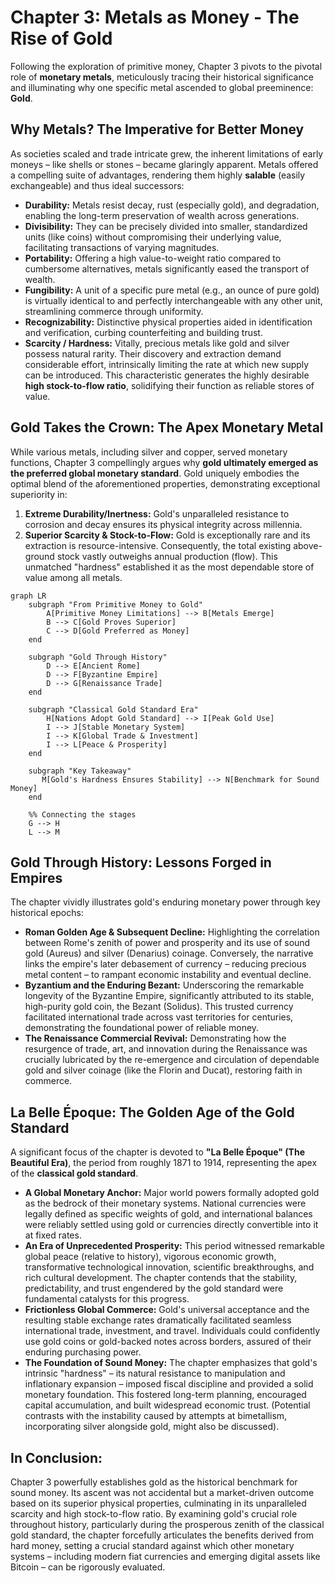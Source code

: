 # Chapter 3: Metals as Money - The Rise of Gold

Following the exploration of primitive money, Chapter 3 pivots to the pivotal role of **monetary metals**, meticulously tracing their historical significance and illuminating why one specific metal ascended to global preeminence: **Gold**.

## Why Metals? The Imperative for Better Money

As societies scaled and trade intricate grew, the inherent limitations of early moneys – like shells or stones – became glaringly apparent. Metals offered a compelling suite of advantages, rendering them highly **salable** (easily exchangeable) and thus ideal successors:

- **Durability:** Metals resist decay, rust (especially gold), and degradation, enabling the long-term preservation of wealth across generations.
- **Divisibility:** They can be precisely divided into smaller, standardized units (like coins) without compromising their underlying value, facilitating transactions of varying magnitudes.
- **Portability:** Offering a high value-to-weight ratio compared to cumbersome alternatives, metals significantly eased the transport of wealth.
- **Fungibility:** A unit of a specific pure metal (e.g., an ounce of pure gold) is virtually identical to and perfectly interchangeable with any other unit, streamlining commerce through uniformity.
- **Recognizability:** Distinctive physical properties aided in identification and verification, curbing counterfeiting and building trust.
- **Scarcity / Hardness:** Vitally, precious metals like gold and silver possess natural rarity. Their discovery and extraction demand considerable effort, intrinsically limiting the rate at which new supply can be introduced. This characteristic generates the highly desirable **high stock-to-flow ratio**, solidifying their function as reliable stores of value.

## Gold Takes the Crown: The Apex Monetary Metal

While various metals, including silver and copper, served monetary functions, Chapter 3 compellingly argues why **gold ultimately emerged as the preferred global monetary standard**. Gold uniquely embodies the optimal blend of the aforementioned properties, demonstrating exceptional superiority in:

1.  **Extreme Durability/Inertness:** Gold's unparalleled resistance to corrosion and decay ensures its physical integrity across millennia.
2.  **Superior Scarcity & Stock-to-Flow:** Gold is exceptionally rare and its extraction is resource-intensive. Consequently, the total existing above-ground stock vastly outweighs annual production (flow). This unmatched "hardness" established it as the most dependable store of value among all metals.

```mermaid
graph LR
    subgraph "From Primitive Money to Gold"
        A[Primitive Money Limitations] --> B[Metals Emerge]
        B --> C[Gold Proves Superior]
        C --> D[Gold Preferred as Money]
    end

    subgraph "Gold Through History"
        D --> E[Ancient Rome]
        D --> F[Byzantine Empire]
        D --> G[Renaissance Trade]
    end

    subgraph "Classical Gold Standard Era"
        H[Nations Adopt Gold Standard] --> I[Peak Gold Use]
        I --> J[Stable Monetary System]
        I --> K[Global Trade & Investment]
        I --> L[Peace & Prosperity]
    end

    subgraph "Key Takeaway"
       M[Gold's Hardness Ensures Stability] --> N[Benchmark for Sound Money]
    end

    %% Connecting the stages
    G --> H
    L --> M
```

## Gold Through History: Lessons Forged in Empires

The chapter vividly illustrates gold's enduring monetary power through key historical epochs:

- **Roman Golden Age & Subsequent Decline:** Highlighting the correlation between Rome's zenith of power and prosperity and its use of sound gold (Aureus) and silver (Denarius) coinage. Conversely, the narrative links the empire's later debasement of currency – reducing precious metal content – to rampant economic instability and eventual decline.
- **Byzantium and the Enduring Bezant:** Underscoring the remarkable longevity of the Byzantine Empire, significantly attributed to its stable, high-purity gold coin, the Bezant (Solidus). This trusted currency facilitated international trade across vast territories for centuries, demonstrating the foundational power of reliable money.
- **The Renaissance Commercial Revival:** Demonstrating how the resurgence of trade, art, and innovation during the Renaissance was crucially lubricated by the re-emergence and circulation of dependable gold and silver coinage (like the Florin and Ducat), restoring faith in commerce.

## La Belle Époque: The Golden Age of the Gold Standard

A significant focus of the chapter is devoted to **"La Belle Époque" (The Beautiful Era)**, the period from roughly 1871 to 1914, representing the apex of the **classical gold standard**.

- **A Global Monetary Anchor:** Major world powers formally adopted gold as the bedrock of their monetary systems. National currencies were legally defined as specific weights of gold, and international balances were reliably settled using gold or currencies directly convertible into it at fixed rates.
- **An Era of Unprecedented Prosperity:** This period witnessed remarkable global peace (relative to history), vigorous economic growth, transformative technological innovation, scientific breakthroughs, and rich cultural development. The chapter contends that the stability, predictability, and trust engendered by the gold standard were fundamental catalysts for this progress.
- **Frictionless Global Commerce:** Gold's universal acceptance and the resulting stable exchange rates dramatically facilitated seamless international trade, investment, and travel. Individuals could confidently use gold coins or gold-backed notes across borders, assured of their enduring purchasing power.
- **The Foundation of Sound Money:** The chapter emphasizes that gold's intrinsic "hardness" – its natural resistance to manipulation and inflationary expansion – imposed fiscal discipline and provided a solid monetary foundation. This fostered long-term planning, encouraged capital accumulation, and built widespread economic trust. (Potential contrasts with the instability caused by attempts at bimetallism, incorporating silver alongside gold, might also be discussed).

## In Conclusion:

Chapter 3 powerfully establishes gold as the historical benchmark for sound money. Its ascent was not accidental but a market-driven outcome based on its superior physical properties, culminating in its unparalleled scarcity and high stock-to-flow ratio. By examining gold's crucial role throughout history, particularly during the prosperous zenith of the classical gold standard, the chapter forcefully articulates the benefits derived from hard money, setting a crucial standard against which other monetary systems – including modern fiat currencies and emerging digital assets like Bitcoin – can be rigorously evaluated.
